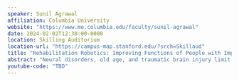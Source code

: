 ```yaml
---
speaker: Sunil Agrawal
affiliation: Columbia University
website: "https://www.me.columbia.edu/faculty/sunil-agrawal"
date: 2024-02-02T12:30:00-0000
location: Skilling Auditorium
location-url: "https://campus-map.stanford.edu/?srch=Skillaud"
title: "Rehabilitation Robotics: Improving Functions of People with Impairments"
abstract: "Neural disorders, old age, and traumatic brain injury limit activities of daily living. Robotics can be used in novel ways to characterize human neuromuscular responses and retrain human functions. Columbia University Robotics and Rehabilitation (ROAR) Laboratory designs innovative mechanisms/robots with these goals and performs scientific studies to improve human functions such as standing, walking, stairclimbing, trunk control, head turning, and others. Human experiments have targeted individuals with stroke, cerebral palsy, Parkinson’s disease, ALS, and elderly subjects. The talk will provide an overview of these robotic technologies and scientific studies performed with them to demonstrate strong potential of rehabilitation robotics to improve human functions and quality of life of people."
youtube-code: "TBD"
---
```

